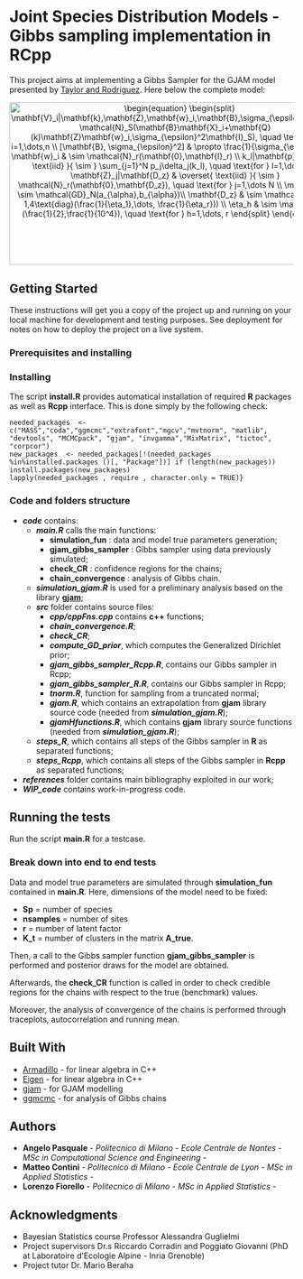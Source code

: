 # Joint Species Distribution Models - Gibbs sampling implementation in RCpp

This project aims at implementing a Gibbs Sampler for the GJAM model presented by [Taylor and Rodriguez](https://projecteuclid.org/euclid.ba/1478073617). Here below the complete model:


<p align="center"><img alt="\begin{equation}&#10;\begin{split}&#10;    \mathbf{V}_i|\mathbf{k},\mathbf{Z},\mathbf{w}_i,\mathbf{B},\sigma_{\epsilon}^2 &amp; \sim \mathcal{N}_S(\mathbf{B}\mathbf{X}_i+\mathbf{Q}(k)\mathbf{Z}\mathbf{w}_i,\sigma_{\epsilon}^2\mathbf{I}_S), \quad \text{for } i=1,\dots,n \\&#10;    [\mathbf{B}, \sigma_{\epsilon}^2] &amp; \propto \frac{1}{\sigma_{\epsilon}^2} \\&#10;    \mathbf{w}_i &amp; \sim \mathcal{N}_r(\mathbf{0},\mathbf{I}_r) \\&#10;    k_l|\mathbf{p} &amp; \overset{ \text{iid} }{ \sim } \sum_{j=1}^N p_j\delta_j(k_l), \quad \text{for } l=1,\dots S \\&#10;    \mathbf{Z}_j|\mathbf{D_z} &amp; \overset{ \text{iid} }{ \sim } \mathcal{N}_r(\mathbf{0},\mathbf{D_z}), \quad \text{for } j=1,\dots N \\&#10;    \mathbf{p} &amp; \sim \mathcal{GD}_N(a_{\alpha},b_{\alpha})\\&#10;    \mathbf{D_z} &amp; \sim \mathcal{IW}(2+r-1,4\text{diag}(\frac{1}{\eta_1},\dots, \frac{1}{\eta_r})) \\&#10;    \eta_h &amp; \sim \mathcal{IG}(\frac{1}{2},\frac{1}{10^4}), \quad \text{for } h=1,\dots, r&#10;\end{split}&#10;\end{equation}" src="https://rawgit.com/leegao/readme2tex (fetch/None/svgs/c60d791c1a4e3e4d97b21017db95d851.svg" align="middle" width="587.7504567pt" height="288.38918625pt"/></p>

## Getting Started

These instructions will get you a copy of the project up and running on your local machine for development and testing purposes. See deployment for notes on how to deploy the project on a live system.

### Prerequisites and installing

### Installing

The script **install.R** provides automatical installation of required **R** packages as well as **Rcpp** interface. This is done simply by the following check:

```
needed_packages  <- c("MASS","coda","ggmcmc","extrafont","mgcv","mvtnorm", "matlib", "devtools", "MCMCpack", "gjam", "invgamma","MixMatrix", "tictoc", "corpcor")
new_packages  <- needed_packages[!(needed_packages %in%installed.packages ()[, "Package"])] if (length(new_packages))
install.packages(new_packages)
lapply(needed_packages , require , character.only = TRUE)}
```
### Code and folders structure
* ***code*** contains:
  * ***main.R*** calls the main functions:
    * **simulation_fun** : data and model true parameters generation;
    * **gjam_gibbs_sampler** : Gibbs sampler using data previously simulated;
    * **check_CR** : confidence regions for the chains;
    * **chain_convergence** : analysis of Gibbs chain.
  * ***simulation_gjam.R*** is used for a preliminary analysis based on the library [**gjam**](https://cran.r-project.org/web/packages/gjam/index.html);
  * ***src*** folder contains source files:
    * ***cpp/cppFns.cpp*** contains **c++** functions;
    * ***chain_convergence.R***;
    * ***check_CR***;
    * ***compute_GD_prior***, which computes the Generalized Dirichlet prior;
    * ***gjam_gibbs_sampler_Rcpp.R***, contains our Gibbs sampler in Rcpp;
    * ***gjam_gibbs_sampler_R.R***, contains our Gibbs sampler in Rcpp;
    * ***tnorm.R***, function for sampling from a truncated normal;
    * ***gjam.R***, which contains an extrapolation from **gjam** library source code (needed from ***simulation_gjam.R***);
    * ***gjamHfunctions.R***, which contains **gjam** library source functions (needed from ***simulation_gjam.R***);
  * ***steps_R***, which contains all steps of the Gibbs sampler in **R** as separated functions;
  * ***steps_Rcpp***, which contains all steps of the Gibbs sampler in **Rcpp** as separated functions;
* ***references*** folder contains main bibliography exploited in our work;
* ***WIP_code*** contains work-in-progress code.

## Running the tests

Run the script **main.R** for a testcase.

### Break down into end to end tests

Data and model true parameters are simulated through **simulation_fun** contained in **main.R**. Here, dimensions of the model need to be fixed:
* **Sp** = number of species
* **nsamples** = number of sites
* **r** = number of latent factor
* **K_t** = number of clusters in the matrix **A_true**.

Then, a call to the Gibbs sampler function **gjam_gibbs_sampler** is performed and posterior draws for the model are obtained.

Afterwards, the **check_CR** function is called in order to check credible regions for the chains with respect to the true (benchmark) values.

Moreover, the analysis of convergence of the chains is performed through traceplots, autocorrelation and running mean.

## Built With

* [Armadillo](http://arma.sourceforge.net) - for linear algebra in C++
* [Eigen](https://eigen.tuxfamily.org/dox/) - for linear algebra in C++
* [gjam](https://cran.r-project.org/web/packages/gjam/index.html) - for GJAM modelling
* [ggmcmc](https://cran.r-project.org/web/packages/ggmcmc/vignettes/using_ggmcmc.html) - for analysis of Gibbs chains

## Authors

* **Angelo Pasquale** - *Politecnico di Milano - Ecole Centrale de Nantes - MSc in Computational Science and Engineering* -
* **Matteo Contini** - *Politecnico di Milano - Ecole Centrale de Lyon - MSc in Applied Statistics* -
* **Lorenzo Fiorello** - *Politecnico di Milano - MSc in Applied Statistics* -

## Acknowledgments

* Bayesian Statistics course Professor Alessandra Guglielmi
* Project supervisors Dr.s Riccardo Corradin and Poggiato Giovanni (PhD at Laboratoire d’Ecologie Alpine - Inria Grenoble)
* Project tutor Dr. Mario Beraha
